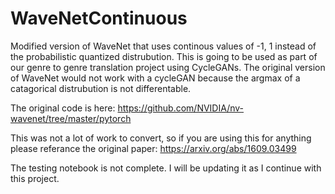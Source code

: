 # WaveNetContinuous
Modified version of WaveNet that uses continous values of -1, 1 instead of the probabilistic quantized distrubution. This is going to be used as part of our genre to genre translation project using CycleGANs.  The original version of WaveNet would not work with a cycleGAN because the argmax of a catagorical distrubution is not differentable.

The original code is here: https://github.com/NVIDIA/nv-wavenet/tree/master/pytorch

This was not a lot of work to convert, so if you are using this for anything please referance the original paper: https://arxiv.org/abs/1609.03499

The testing notebook is not complete.  I will be updating it as I continue with this project.

